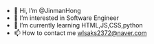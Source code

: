 - 👋 Hi, I’m @JinmanHong
- 👀 I’m interested in Software Engineer
- 🌱 I’m currently learning HTML,JS,CSS,python
- 📫 How to contact me wlsaks2372@naver.com

<!---
JinmanHong/JinmanHong is a ✨ special ✨ repository because its `README.md` (this file) appears on your GitHub profile.
You can click the Preview link to take a look at your changes.
--->
